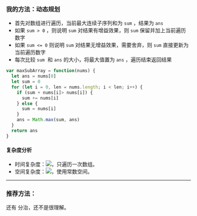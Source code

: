 ### 我的方法：动态规划
- 首先对数组进行遍历，当前最大连续子序列和为 `sum` ，结果为 `ans` 
- 如果 `sum > 0` ，则说明 `sum` 对结果有增益效果，则 `sum` 保留并加上当前遍历数字
- 如果 `sum <= 0` 则说明 `sum` 对结果无增益效果，需要舍弃，则 `sum` 直接更新为当前遍历数字
- 每次比较 `sum`  和 `ans` 的大小，将最大值置为 `ans` ，遍历结束返回结果

```javascript
var maxSubArray = function(nums) {
  let ans = nums[0]
  let sum = 0
  for (let i = 0, len = nums.length; i < len; i++) {
    if (sum + nums[i]> nums[i]) {
      sum += nums[i]
    } else {
      sum = nums[i]
    }
    ans = Math.max(sum, ans)
  }
  return ans
}
```

#### 复杂度分析
- 时间复杂度：![](https://cdn.nlark.com/yuque/__latex/7ba55e7c64a9405a0b39a1107e90ca94.svg#card=math&code=O%28n%29&height=20&width=36)，只遍历一次数组。
- 空间复杂度：![](https://cdn.nlark.com/yuque/__latex/5e079a28737d5dd019a3b8f6133ee55e.svg#card=math&code=O%281%29&height=20&width=34)，使用常数空间。

---

### 推荐方法：
还有 分治，还不是很理解。
